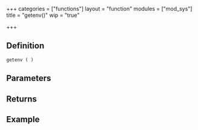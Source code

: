 +++
categories = ["functions"]
layout = "function"
modules = ["mod_sys"]
title = "getenv()"
wip = "true"

+++

## Definition

    getenv ( )

## Parameters

## Returns

## Example

```
```
